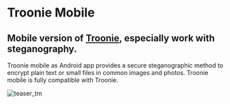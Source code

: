 # Troonie Mobile
## Mobile version of <a href="https://github.com/troonie/troonie" target="_blank">Troonie</a>, especially work with steganography.
Troonie mobile as Android app provides a secure steganographic method to encrypt plain text or small files in common images and photos. Troonie mobile is fully compatible with Troonie.

![teaser_tm](https://github.com/troonie/troonie-mobile/assets/16836607/6bd6bbf4-cf8b-4d9a-9758-79573de8f85a)

